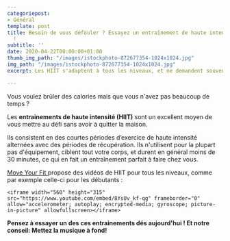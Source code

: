 ```yaml
---
categoriepost:
- Général
template: post
title: Besoin de vous défouler ? Essayez un entraînement de haute intensité aujourd'hui
  !
subtitle: ''
date: 2020-04-22T00:00:00+01:00
thumb_img_path: "/images/istockphoto-872677354-1024x1024.jpg"
img_path: "/images/istockphoto-872677354-1024x1024.jpg"
excerpt: Les HIIT s'adaptent à tous les niveaux, et ne demandent souvent aucun équipement.

---
```

Vous voulez brûler des calories mais que vous n'avez pas beaucoup de temps ? 

Les **entrainements de haute intensité (HIIT)** sont un excellent moyen de vous mettre au défi sans avoir à quitter la maison. 

Ils consistent en des courtes périodes d’exercice de haute intensité alternées avec des périodes de récupération. Ils n'utilisent pour la plupart pas d'équipement, ciblent tout votre corps, et durent en général moins de 30 minutes, ce qui en fait un entraînement parfait à faire chez vous. 

[Move Your Fit ](https://www.moveyourfit.com/hiit/)propose des vidéos de HIIT pour tous les niveaux, comme par exemple celle-ci pour les débutants :

    <iframe width="560" height="315" src="https://www.youtube.com/embed/8YsUv_kf-qg" frameborder="0" allow="accelerometer; autoplay; encrypted-media; gyroscope; picture-in-picture" allowfullscreen></iframe>

**Pensez à essayer un des ces entrainements dés aujourd'hui ! Et notre conseil: Mettez la musique à fond!** 